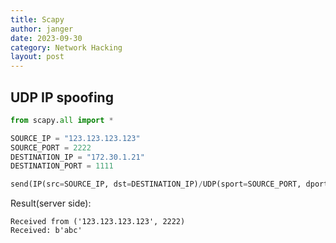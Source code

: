 ```yaml
---
title: Scapy
author: janger
date: 2023-09-30
category: Network Hacking
layout: post
---
```


## UDP IP spoofing

~~~ python
from scapy.all import *

SOURCE_IP = "123.123.123.123"
SOURCE_PORT = 2222
DESTINATION_IP = "172.30.1.21"
DESTINATION_PORT = 1111

send(IP(src=SOURCE_IP, dst=DESTINATION_IP)/UDP(sport=SOURCE_PORT, dport=DESTINATION_PORT)/Raw(load="abc"))
~~~

Result(server side):
~~~ text
Received from ('123.123.123.123', 2222)
Received: b'abc'
~~~

